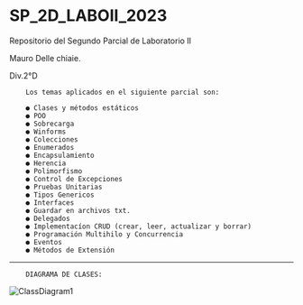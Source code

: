 # SP_2D_LABOII_2023
Repositorio del Segundo Parcial de Laboratorio II

Mauro Delle chiaie.

Div.2°D

        Los temas aplicados en el siguiente parcial son:  

        ● Clases y métodos estáticos
        ● POO
        ● Sobrecarga
        ● Winforms
        ● Colecciones
        ● Enumerados
        ● Encapsulamiento
        ● Herencia
        ● Polimorfismo
        ● Control de Excepciones
        ● Pruebas Unitarias
        ● Tipos Genericos
        ● Interfaces
        ● Guardar en archivos txt.
        ● Delegados
        ● Implementacíon CRUD (crear, leer, actualizar y borrar)
        ● Programación Multihilo y Concurrencia
        ● Eventos
        ● Métodos de Extensión
        
-----------------------------------------------------------------------------------------------------------------

        DIAGRAMA DE CLASES:

![ClassDiagram1](https://github.com/MauroDelle/SP_2D_LABOII_2023/assets/78158566/37797bce-ae4c-4cdf-91d9-e0fbf8a512f7)
